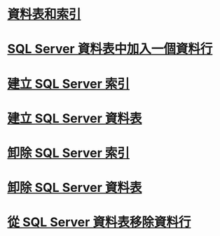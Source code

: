 # [資料表和索引](tables-and-indexes.md)

# [SQL Server 資料表中加入一個資料行](adding-a-column-to-a-sql-server-table.md)
# [建立 SQL Server 索引](creating-sql-server-indexes.md)
# [建立 SQL Server 資料表](creating-sql-server-tables.md)
# [卸除 SQL Server 索引](dropping-a-sql-server-index.md)
# [卸除 SQL Server 資料表](dropping-a-sql-server-table.md)
# [從 SQL Server 資料表移除資料行](removing-a-column-from-a-sql-server-table.md)

